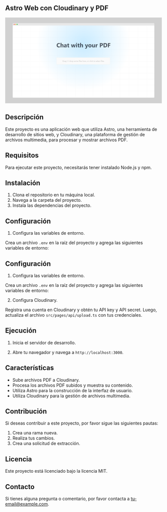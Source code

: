 ## Astro Web con Cloudinary y PDF

<img src="./resources/1.png" alt="Imagen de inicio"/>


## Descripción

Este proyecto es una aplicación web que utiliza Astro, una herramienta de desarrollo de sitios web, y Cloudinary, una plataforma de gestión de archivos multimedia, para procesar y mostrar archivos PDF.

## Requisitos

Para ejecutar este proyecto, necesitarás tener instalado Node.js y npm.

## Instalación

1. Clona el repositorio en tu máquina local.
2. Navega a la carpeta del proyecto.
3. Instala las dependencias del proyecto.

## Configuración

1. Configura las variables de entorno.

Crea un archivo `.env` en la raíz del proyecto y agrega las siguientes variables de entorno:

## Configuración

1. Configura las variables de entorno.

Crea un archivo `.env` en la raíz del proyecto y agrega las siguientes variables de entorno:

2. Configura Cloudinary.

Registra una cuenta en Cloudinary y obtén tu API key y API secret. Luego, actualiza el archivo `src/pages/api/upload.ts` con tus credenciales.

## Ejecución

1. Inicia el servidor de desarrollo.

2. Abre tu navegador y navega a `http://localhost:3000`.

## Características

- Sube archivos PDF a Cloudinary.
- Procesa los archivos PDF subidos y muestra su contenido.
- Utiliza Astro para la construcción de la interfaz de usuario.
- Utiliza Cloudinary para la gestión de archivos multimedia.

## Contribución

Si deseas contribuir a este proyecto, por favor sigue las siguientes pautas:

1. Crea una rama nueva.
2. Realiza tus cambios.
3. Crea una solicitud de extracción.

## Licencia

Este proyecto está licenciado bajo la licencia MIT.


## Contacto

Si tienes alguna pregunta o comentario, por favor contacta a [tu-email@example.com](mailto:tu-email@example.com).


